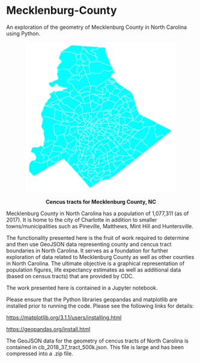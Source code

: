 # Mecklenburg-County
An exploration of the geometry of Mecklenburg County in North Carolina using Python. 

<p align="center">
    <img src="https://raw.githubusercontent.com/JerryGreenough/Mecklenburg-County/master/mecktracts.png" width="400" height="400">  
</p>

<p align="center">
    <strong>Cencus tracts for Mecklenburg County, NC</strong>
</p>

Mecklenburg County in North Carolina has a population of 1,077,311 (as of 2017). It is home to the city of Charlotte in addition to smaller towns/municipalities such as Pineville, Matthews, Mint Hill and Huntersville.

The functionality presented here is the fruit of work required to determine and then use GeoJSON data representing county and cencus tract boundaries in North Carolina. It serves as a foundation for further exploration of data related to Mecklenburg County as well as other counties in North Carolina. The ultimate objective is a graphical representation of population figures, life expectancy estimates as well as additional data (based on census tracts) that are provided by CDC.

The work presented here is contained in a Jupyter notebook.

Please ensure that the Python libraries geopandas and matplotlib are installed prior to running the code. Please see the following links for details: 

https://matplotlib.org/3.1.1/users/installing.html

https://geopandas.org/install.html

The GeoJSON data for the geometry of cencus tracts of North Carolina is contained in cb_2018_37_tract_500k.json. This file is large and has been compressed into a .zip file.
